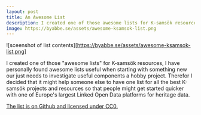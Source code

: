 ```yaml
---
layout: post
title: An Awesome List
description: I created one of those awesome lists for K-samsök resources.
image: https://byabbe.se/assets/awesome-ksamsok-list.png
---
```


![sceenshot of list contents][https://byabbe.se/assets/awesome-ksamsok-list.png]

I created one of those "awesome lists" for K-samsök resources, I have personally found awesome lists useful when starting with something new our just needs to investigate useful components a hobby project. Therefor I decided that it might help someone else to have one list for all the best K-samsök projects and resources so that people might get started quicker with one of Europe's largest Linked Open Data platforms for heritage data.

[The list is on Github and licensed under CC0.](https://github.com/Abbe98/awesome-k-samsok)
